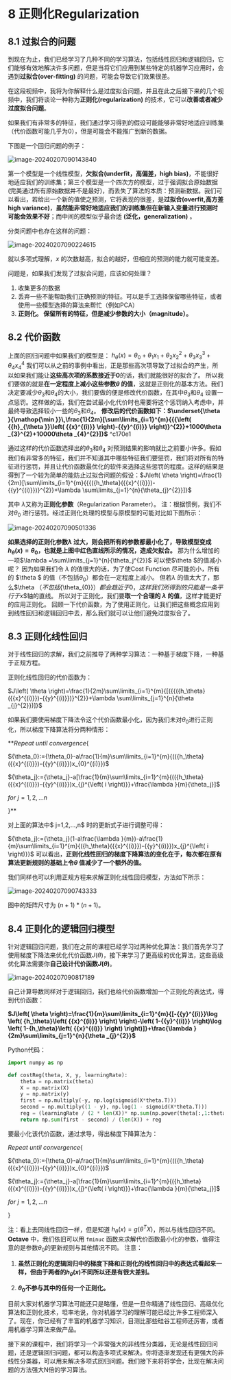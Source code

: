 # 8 正则化Regularization
## 8.1 过拟合的问题

到现在为止，我们已经学习了几种不同的学习算法，包括线性回归和逻辑回归，它们能够有效地解决许多问题，但是当将它们应用到某些特定的机器学习应用时，会遇到**过拟合(over-fitting)** 的问题，可能会导致它们效果很差。

在这段视频中，我将为你解释什么是过度拟合问题，并且在此之后接下来的几个视频中，我们将谈论一种称为**正则化(regularization)** 的技术，它可以**改善或者减少过度拟合问题**。

如果我们有非常多的特征，我们通过学习得到的假设可能能够非常好地适应训练集（代价函数可能几乎为0），但是可能会不能推广到新的数据。

下图是一个回归问题的例子：

![image-20240207090143840](https://aquazone.oss-cn-guangzhou.aliyuncs.com/image-20240207090143840.png)

第一个模型是一个线性模型，**欠拟合(underfit，高偏差，high bias)**，不能很好地适应我们的训练集；第三个模型是一个四次方的模型，过于强调拟合原始数据(完美通过所有原始数据并不是最好)，而丢失了算法的本质：预测新数据。我们可以看出，若给出一个新的值使之预测，它将表现的很差，是**过拟合(overfit,高方差high variance)**，**虽然能非常好地适应我们的训练集但在新输入变量进行预测时可能会效果不好**；而中间的模型似乎最合适 **(泛化，generalization)** 。

分类问题中也存在这样的问题：

![image-20240207090224615](https://aquazone.oss-cn-guangzhou.aliyuncs.com/image-20240207090224615.png)

就以多项式理解，$x$ 的次数越高，拟合的越好，但相应的预测的能力就可能变差。

问题是，如果我们发现了过拟合问题，应该如何处理？

1. 收集更多的数据
2. 丢弃一些不能帮助我们正确预测的特征。可以是手工选择保留哪些特征，或者使用一些模型选择的算法来帮忙（例如PCA）
3. **正则化。 保留所有的特征，但是减少参数的大小（magnitude）。**



## 8.2 代价函数

上面的回归问题中如果我们的模型是：
${h_\theta}\left( x \right)={\theta_{0}}+{\theta_{1}}{x_{1}}+{\theta_{2}}{x_{2}^2}+{\theta_{3}}{x_{3}^3}+{\theta_{4}}{x_{4}^4}$
我们可以从之前的事例中看出，正是那些高次项导致了过拟合的产生，所以如果我们能让**这些高次项的系数接近于0**的话，我们就能很好的拟合了。
所以我们要做的就是**在一定程度上减小这些参数$\theta$ 的值**，这就是正则化的基本方法。我们决定要减少${\theta_{3}}$和${\theta_{4}}$的大小，我们要做的便是修改代价函数，在其中${\theta_{3}}$和${\theta_{4}}$ 设置一点惩罚。这样做的话，我们在尝试最小化代价时也需要将这个惩罚纳入考虑中，并最终导致选择较小一些的${\theta_{3}}$和${\theta_{4}}$。
**修改后的代价函数如下：$\underset{\theta }{\mathop{\min }}\,\frac{1}{2m}[\sum\limits_{i=1}^{m}{{{\left( {{h}_{\theta }}\left( {{x}^{(i)}} \right)-{{y}^{(i)}} \right)}^{2}}+1000\theta _{3}^{2}+10000\theta _{4}^{2}]}$** ^c170e1

通过这样的代价函数选择出的${\theta_{3}}$和${\theta_{4}}$ 对预测结果的影响就比之前要小许多。假如我们有非常多的特征，我们并不知道其中哪些特征我们要惩罚，我们将对所有的特征进行惩罚，并且让代价函数最优化的软件来选择这些惩罚的程度。这样的结果是得到了一个较为简单的能防止过拟合问题的假设：$J\left( \theta  \right)=\frac{1}{2m}[\sum\limits_{i=1}^{m}{{{({h_\theta}({{x}^{(i)}})-{{y}^{(i)}})}^{2}}+\lambda \sum\limits_{j=1}^{n}{\theta_{j}^{2}}]}$

其中 $\lambda$又称为**正则化参数**（Regularization Parameter）。 注：根据惯例，我们不对${\theta_{0}}$ 进行惩罚。经过正则化处理的模型与原模型的可能对比如下图所示：

![image-20240207090501336](https://aquazone.oss-cn-guangzhou.aliyuncs.com/image-20240207090501336.png)

**如果选择的正则化参数$\lambda$ 过大，则会把所有的参数都最小化了，导致模型变成 ${h_\theta}\left( x \right)={\theta_{0}}$，也就是上图中红色直线所示的情况，造成欠拟合。**
那为什么增加的一项$\lambda =\sum\limits_{j=1}^{n}{\theta_j^{2}}$ 可以使$\theta $的值减小呢？
因为如果我们令 $\lambda$ 的值很大的话，为了使Cost Function 尽可能的小，所有的 $\theta $ 的值（不包括${\theta_{0}}$）都会在一定程度上减小。
但若$\lambda$ 的值太大了，那么$\theta $（不包括${\theta_{0}}$）都会趋近于0，这样我们所得到的只能是一条平行于$x$轴的直线。
所以对于正则化，我们要**取一个合理的 $\lambda$ 的值**，这样才能更好的应用正则化。
回顾一下代价函数，为了使用正则化，让我们把这些概念应用到到线性回归和逻辑回归中去，那么我们就可以让他们避免过度拟合了。




## 8.3 正则化线性回归

对于线性回归的求解，我们之前推导了两种学习算法：一种基于梯度下降，一种基于正规方程。

正则化线性回归的代价函数为：

$J\left( \theta  \right)=\frac{1}{2m}\sum\limits_{i=1}^{m}{[({{({h_\theta}({{x}^{(i)}})-{{y}^{(i)}})}^{2}}+\lambda \sum\limits_{j=1}^{n}{\theta _{j}^{2}})]}$

如果我们要使用梯度下降法令这个代价函数最小化，因为我们未对$\theta_0$进行正则化，所以梯度下降算法将分两种情形：

**$Repeat$  $until$  $convergence${

${\theta_0}:={\theta_0}-a\frac{1}{m}\sum\limits_{i=1}^{m}{(({h_\theta}({{x}^{(i)}})-{{y}^{(i)}})x_{0}^{(i)}})$ 

${\theta_j}:={\theta_j}-a[\frac{1}{m}\sum\limits_{i=1}^{m}{(({h_\theta}({{x}^{(i)}})-{{y}^{(i)}})x_{j}^{\left( i \right)}}+\frac{\lambda }{m}{\theta_j}]$

$for$ $j=1,2,...n$

}**


对上面的算法中$ j=1,2,...,n$ 时的更新式子进行调整可得：

${\theta_j}:={\theta_j}(1-a\frac{\lambda }{m})-a\frac{1}{m}\sum\limits_{i=1}^{m}{({h_\theta}({{x}^{(i)}})-{{y}^{(i)}})x_{j}^{\left( i \right)}}$ 
可以看出，**正则化线性回归的梯度下降算法的变化在于，每次都在原有算法更新规则的基础上令$\theta$ 值减少了一个额外的值。**

我们同样也可以利用正规方程来求解正则化线性回归模型，方法如下所示：

![image-20240207090743333](https://aquazone.oss-cn-guangzhou.aliyuncs.com/image-20240207090743333.png)

图中的矩阵尺寸为 $(n+1)*(n+1)$。



## 8.4 正则化的逻辑回归模型

针对逻辑回归问题，我们在之前的课程已经学习过两种优化算法：我们首先学习了使用梯度下降法来优化代价函数$J\left( \theta  \right)$，接下来学习了更高级的优化算法，这些高级优化算法需要你**自己设计代价函数$J\left( \theta  \right)$**。

![image-20240207090817189](https://aquazone.oss-cn-guangzhou.aliyuncs.com/image-20240207090817189.png)

自己计算导数同样对于逻辑回归，我们也给代价函数增加一个正则化的表达式，得到代价函数：

**$J\left( \theta  \right)=\frac{1}{m}\sum\limits_{i=1}^{m}{[-{{y}^{(i)}}\log \left( {h_\theta}\left( {{x}^{(i)}} \right) \right)-\left( 1-{{y}^{(i)}} \right)\log \left( 1-{h_\theta}\left( {{x}^{(i)}} \right) \right)]}+\frac{\lambda }{2m}\sum\limits_{j=1}^{n}{\theta _{j}^{2}}$**

Python代码：

```python
import numpy as np

def costReg(theta, X, y, learningRate):
    theta = np.matrix(theta)
    X = np.matrix(X)
    y = np.matrix(y)
    first = np.multiply(-y, np.log(sigmoid(X*theta.T)))
    second = np.multiply((1 - y), np.log(1 - sigmoid(X*theta.T)))
    reg = (learningRate / (2 * len(X))* np.sum(np.power(theta[:,1:theta.shape[1]],2))
    return np.sum(first - second) / (len(X)) + reg
```

要最小化该代价函数，通过求导，得出梯度下降算法为：

$Repeat$  $until$  $convergence${

${\theta_0}:={\theta_0}-a\frac{1}{m}\sum\limits_{i=1}^{m}{(({h_\theta}({{x}^{(i)}})-{{y}^{(i)}})x_{0}^{(i)}})$

${\theta_j}:={\theta_j}-a[\frac{1}{m}\sum\limits_{i=1}^{m}{({h_\theta}({{x}^{(i)}})-{{y}^{(i)}})x_{j}^{\left( i \right)}}+\frac{\lambda }{m}{\theta_j}]$ 

$for$ $j=1,2,...n$

}

注：看上去同线性回归一样，但是知道 ${h_\theta}\left( x \right)=g\left( {\theta^T}X \right)$，所以与线性回归不同。
**Octave** 中，我们依旧可以用 `fminuc` 函数来求解代价函数最小化的参数，值得注意的是参数${\theta_{0}}$的更新规则与其他情况不同。
注意：

1. **虽然正则化的逻辑回归中的梯度下降和正则化的线性回归中的表达式看起来一样，但由于两者的${h_\theta}\left( x \right)$不同所以还是有很大差别。**

2. **${\theta_{0}}$不参与其中的任何一个正则化。**

目前大家对机器学习算法可能还只是略懂，但是一旦你精通了线性回归、高级优化算法和正则化技术，坦率地说，你对机器学习的理解可能已经比许多工程师深入了。现在，你已经有了丰富的机器学习知识，目测比那些硅谷工程师还厉害，或者用机器学习算法来做产品。

接下来的课程中，我们将学习一个非常强大的非线性分类器，无论是线性回归问题，还是逻辑回归问题，都可以构造多项式来解决。你将逐渐发现还有更强大的非线性分类器，可以用来解决多项式回归问题。我们接下来将将学会，比现在解决问题的方法强大N倍的学习算法。